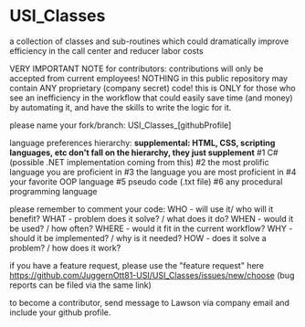# USI_Classes
a collection of classes and sub-routines which could dramatically 
improve efficiency in the call center and reducer labor costs

VERY IMPORTANT NOTE for contributors:
contributions will only be accepted from current employees!
NOTHING in this public repository may contain ANY proprietary (company secret) code!
this is ONLY for those who see an inefficiency in the workflow that could easily save time 
(and money) by automating it, and have the skills to write the logic for it.

please name your fork/branch: USI_Classes_[githubProfile]

language preferences hierarchy:
**supplemental: HTML, CSS, scripting languages, etc don't fall on the hierarchy, they just supplement**
#1 C# (possible .NET implementation coming from this)
#2 the most prolific language you are proficient in
#3 the language you are most proficient in
#4 your favorite OOP language
#5 pseudo code (.txt file)
#6 any procedural programming language

please remember to comment your code:
WHO - will use it/ who will it benefit?
WHAT - problem does it solve? / what does it do?
WHEN - would it be used? / how often?
WHERE - would it fit in the current workflow?
WHY - should it be implemented? / why is it needed?
HOW - does it solve a problem? / how does it work?

if you have a feature request, please use the "feature request" here 
https://github.com/JuggernOtt81-USI/USI_Classes/issues/new/choose 
(bug reports can be filed via the same link)

to become a contributor, send message to Lawson via company email and include your github profile.

